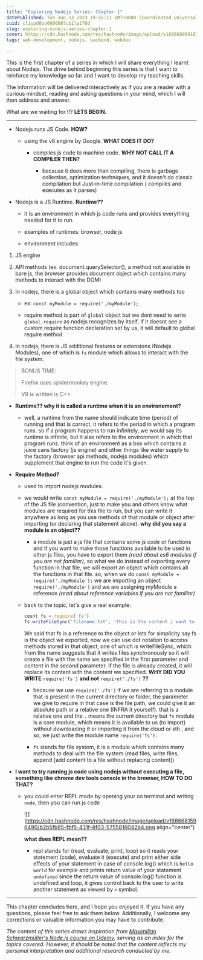 ```yaml
---
title: "Exploring Nodejs Series: Chapter 1"
datePublished: Tue Jun 13 2023 19:55:11 GMT+0000 (Coordinated Universal Time)
cuid: cliupd0ov000008lcb1lp170d
slug: exploring-nodejs-series-chapter-1
cover: https://cdn.hashnode.com/res/hashnode/image/upload/v1686680891872/d1ac7ef3-129f-48e3-b7f1-619fa9bacac0.png
tags: web-development, nodejs, backend, webdev

---
```


This is the first chapter of a series in which I will share everything I learnt about Nodejs. The drive behind beginning this series is that I want to reinforce my knowledge so far and I want to develop my teaching skills.

The information will be delivered interactively as if you are a reader with a curious mindset, reading and asking questions in your mind, which I will then address and answer.

What are we waiting for !!? **LETS BEGIN.**

---

* Nodejs runs JS Code. **HOW?**
    
    * using the v8 engine by Google. **WHAT DOES IT DO?**
        
        * compiles js code to machine code. **WHY NOT CALL IT A COMPILER THEN?**
            
            * because it does more than compiling, there is garbage collection, optimization techniques, and it doesn't do classic compilation but Just-in-time compilation ( compiles and executes as it parses)
                
* Nodejs is a JS Runtime. **Runtime??**
    
    * it is an environment in which js code runs and provides everything needed for it to run.
        
    * examples of runtimes: browser, node js
        
    * environment includes:
        

1. JS engine
    
2. API methods (ex. document.querySelector(), a method not available in bare js, the browser provides document object which contains many methods to interact with the DOM)
    
3. In nodejs, there is a global object which contains many methods too
    
    * ex: `const myModule = require('./myModule');`
        
    * require method is part of `global` object but we dont need to write `global.require` as nodejs recognizes by itself, if it doesnt see a custom require function declaration set by us, it will default to global require method
        
4. In nodejs, there is JS additional features or extensions (Nodejs Modules), one of which is `fs` module which allows to interact with the file system.
    

> BONUS TIME:
> 
> Firefox uses spidermonkey engine.
> 
> V8 is written is C++.

* **Runtime?? why it is called a runtime when it is an environement?**
    
    * well, a runtime from the name should indicate time (period) of running and that is correct, it refers to the period in which a program runs. so if a program happens to run infinitely, we would say its runtime is infinite, but it also refers to the environment in which that program runs. think of an environment as a box which contains a juice cans factory (js engine) and other things like water supply to the factory (browser api methods, nodejs modules) which supplement that engine to run the code it's given.
        
* **Require Method?**
    
    * used to import nodejs modules.
        
    * we would write `const myModule = require('./myModule');` at the top of the JS file (convention, just to make you and others know what modules are required for this file to run, but you can write it anywhere as long as you use methods of that module or object after importing (or declaring that statement above). **why did you say a module is an object??**
        
        * a module is just a js file that contains some js code or functions and if you want to make those functions available to be used in other js files, you have to export them *(read about es6 modules if you are not familiar)*, so what we do instead of exporting every function in that file, we will export an object which contains all the functions in that file. so, when we do `const myModule = require('./myModule');` we are importing an object `require('./myModule')` and we are assigning myModule a reference *(read about reference variables if you are not familiar)*
            
    * back to the topic, let's give a real example:
        
        ```javascript
        cosnt fs = require('fs')
        fs.writeFileSync('filename.txt', 'this is the content i want to write to that file')
        ```
        
        We said that fs is a reference to the object or lets for simplicity say fs is the object we exported, now we can use dot notation to access methods stored in that object, one of which is writeFileSync, which from the name suggests that it writes files synchronously so it will create a file with the name we specified in the first parameter and content in the second parameter. if the file is already created, it will replace its content with the content we specified. **WHY DID YOU WRITE** `require('fs')` **and not** `require('./fs')` **??**
        
        * because we use `require('./fs')` if we are referring to a module that is present in the current directory or folder, the parameter we give to require in that case is the file path, we could give it an absolute path or a relative one (INFRA it yourself). that is a relative one and the `.` means the current directory but `fs` module is a core module, which means it is available to us (to import) without downloading it or importing it from the cloud or sth , and so, we just write the module name `require('fs').`
            
        * `fs` stands for file system, it is a module which contains many methods to deal with the file system (read files, write files, append \[add content to a file without replacing content\])
            
* **I want to try running js code using nodejs without executing a file, something like chrome dev tools console in the browser, HOW TO DO THAT?**
    
    * you could enter REPL mode by opening your os terminal and writing `node`, then you can run js code
        
        ![](https://cdn.hashnode.com/res/hashnode/image/upload/v1686681596490/b2b5fb85-fbf5-431f-8f03-5755816042b4.png align="center")
        
        **what does REPL mean??**
        
        * repl stands for (read, evaluate, print, loop) so it reads your statement (code), evaluate it (execute) and print either side effects of your statement in case of console.log() which is `hello world` for example and prints return value of your statement `undefined` since the return value of console.log() function is undefined and loop, it gives control back to the user to write another statement as viewed by `>` symbol.
            

---

This chapter concludes here, and I hope you enjoyed it. If you have any questions, please feel free to ask them below. Additionally, I welcome any corrections or valuable information you may have to contribute.

*The content of this series draws inspiration from* [*Maximilian Schwarzmüller's Node.js course on Udemy*](https://www.udemy.com/course/nodejs-the-complete-guide/)*, serving as an index for the topics covered. However, it should be noted that the content reflects my personal interpretation and additional research conducted by me.*